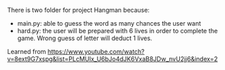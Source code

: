 There is two folder for project Hangman because:
- main.py: able to guess the word as many chances the user want
- hard.py: the user will be prepared with 6 lives in order to complete the game. Wrong guess of letter will deduct 1 lives.

Learned from https://www.youtube.com/watch?v=8ext9G7xspg&list=PLcMUlx_U6bJo4dJK6VxaB8JDw_nvU2jj6&index=2
